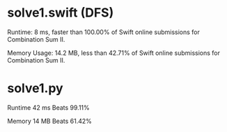 # solve1.swift (DFS)

Runtime: 8 ms, faster than 100.00% of Swift online submissions for Combination Sum II.

Memory Usage: 14.2 MB, less than 42.71% of Swift online submissions for Combination Sum II.

# solve1.py

Runtime 42 ms Beats 99.11%

Memory 14 MB Beats 61.42%
